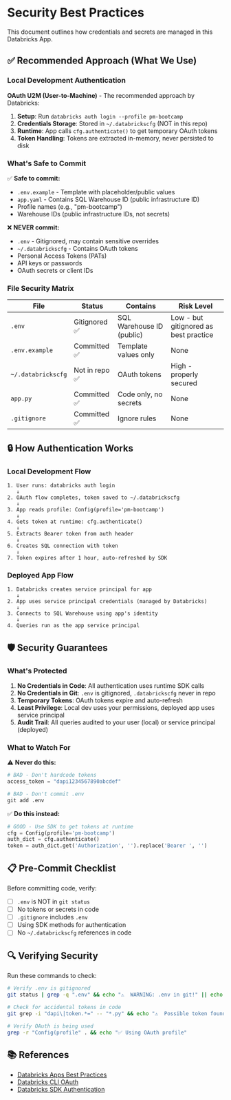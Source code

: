 # Security Best Practices

This document outlines how credentials and secrets are managed in this Databricks App.

## ✅ Recommended Approach (What We Use)

### Local Development Authentication

**OAuth U2M (User-to-Machine)** - The recommended approach by Databricks:

1. **Setup**: Run `databricks auth login --profile pm-bootcamp`
2. **Credentials Storage**: Stored in `~/.databrickscfg` (NOT in this repo)
3. **Runtime**: App calls `cfg.authenticate()` to get temporary OAuth tokens
4. **Token Handling**: Tokens are extracted in-memory, never persisted to disk

### What's Safe to Commit

✅ **Safe to commit:**
- `.env.example` - Template with placeholder/public values
- `app.yaml` - Contains SQL Warehouse ID (public infrastructure ID)
- Profile names (e.g., "pm-bootcamp")
- Warehouse IDs (public infrastructure IDs, not secrets)

❌ **NEVER commit:**
- `.env` - Gitignored, may contain sensitive overrides
- `~/.databrickscfg` - Contains OAuth tokens
- Personal Access Tokens (PATs)
- API keys or passwords
- OAuth secrets or client IDs

### File Security Matrix

| File | Status | Contains | Risk Level |
|------|--------|----------|------------|
| `.env` | Gitignored ✅ | SQL Warehouse ID (public) | Low - but gitignored as best practice |
| `.env.example` | Committed ✅ | Template values only | None |
| `~/.databrickscfg` | Not in repo ✅ | OAuth tokens | High - properly secured |
| `app.py` | Committed ✅ | Code only, no secrets | None |
| `.gitignore` | Committed ✅ | Ignore rules | None |

## 🔒 How Authentication Works

### Local Development Flow

```
1. User runs: databricks auth login
   ↓
2. OAuth flow completes, token saved to ~/.databrickscfg
   ↓
3. App reads profile: Config(profile='pm-bootcamp')
   ↓
4. Gets token at runtime: cfg.authenticate()
   ↓
5. Extracts Bearer token from auth header
   ↓
6. Creates SQL connection with token
   ↓
7. Token expires after 1 hour, auto-refreshed by SDK
```

### Deployed App Flow

```
1. Databricks creates service principal for app
   ↓
2. App uses service principal credentials (managed by Databricks)
   ↓
3. Connects to SQL Warehouse using app's identity
   ↓
4. Queries run as the app service principal
```

## 🛡️ Security Guarantees

### What's Protected

1. **No Credentials in Code**: All authentication uses runtime SDK calls
2. **No Credentials in Git**: `.env` is gitignored, `.databrickscfg` never in repo
3. **Temporary Tokens**: OAuth tokens expire and auto-refresh
4. **Least Privilege**: Local dev uses your permissions, deployed app uses service principal
5. **Audit Trail**: All queries audited to your user (local) or service principal (deployed)

### What to Watch For

⚠️ **Never do this:**
```python
# BAD - Don't hardcode tokens
access_token = "dapi1234567890abcdef"

# BAD - Don't commit .env
git add .env
```

✅ **Do this instead:**
```python
# GOOD - Use SDK to get tokens at runtime
cfg = Config(profile='pm-bootcamp')
auth_dict = cfg.authenticate()
token = auth_dict.get('Authorization', '').replace('Bearer ', '')
```

## 📋 Pre-Commit Checklist

Before committing code, verify:

- [ ] `.env` is NOT in `git status`
- [ ] No tokens or secrets in code
- [ ] `.gitignore` includes `.env`
- [ ] Using SDK methods for authentication
- [ ] No `~/.databrickscfg` references in code

## 🔍 Verifying Security

Run these commands to check:

```bash
# Verify .env is gitignored
git status | grep -q ".env" && echo "⚠️  WARNING: .env in git!" || echo "✅ .env ignored"

# Check for accidental tokens in code
git grep -i "dapi\|token.*=" -- "*.py" && echo "⚠️  Possible token found!" || echo "✅ No tokens"

# Verify OAuth is being used
grep -r "Config(profile" . && echo "✅ Using OAuth profile"
```

## 📚 References

- [Databricks Apps Best Practices](https://docs.databricks.com/dev-tools/databricks-apps/best-practices.html)
- [Databricks CLI OAuth](https://docs.databricks.com/dev-tools/cli/authentication.html)
- [Databricks SDK Authentication](https://databricks-sdk-py.readthedocs.io/en/latest/authentication.html)

